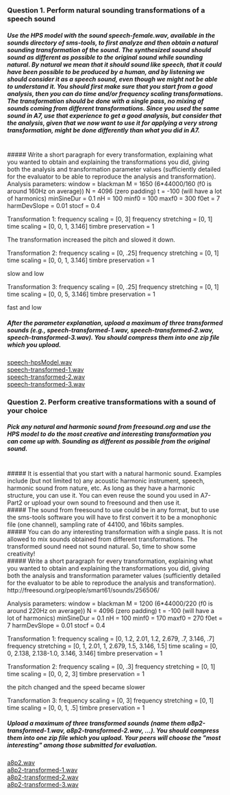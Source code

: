 ### Question 1. Perform natural sounding transformations of a speech sound
##### Use the HPS model with the sound speech-female.wav, available in the sounds directory of sms-tools, to first analyze and then obtain a natural sounding transformation of the sound. The synthesized sound should sound as different as possible to the original sound while sounding natural. By natural we mean that it should sound like speech, that it could have been possible to be produced by a human, and by listening we should consider it as a speech sound, even though we might not be able to understand it. You should first make sure that you start from a good analysis, then you can do time and/or frequency scaling transformations. The transformation should be done with a single pass, no mixing of sounds coming from different transformations. Since you used the same sound in A7, use that experience to get a good analysis, but consider that the analysis, given that we now want to use it for applying a very strong transformation, might be done differently than what you did in A7. 
</br>
##### Write a short paragraph for every transformation, explaining what you wanted to obtain and explaining the transformations you did, giving both the analysis and transformation parameter values (sufficiently detailed for the evaluator to be able to reproduce the analysis and transformation). 
</br>
Analysis parameters:
window = blackman
M = 1650 (6*44000/160 (f0 is around 160Hz on average))
N = 4096 (zero padding)
t = -100 (will have a lot of harmonics)
minSineDur = 0.1
nH = 100
minf0 = 100
maxf0 = 300
f0et = 7
harmDevSlope = 0.01
stocf = 0.4

Transformation 1:
frequency scaling = [0, 3]
frequency stretching = [0, 1]
time scaling = [0, 0, 1, 3.146]
timbre preservation = 1

The transformation increased the pitch and slowed it down.

Transformation 2:
frequency scaling = [0, .25]
frequency stretching = [0, 1]
time scaling = [0, 0, 1, 3.146]
timbre preservation = 1

slow and low 

Transformation 3:
frequency scaling = [0, .25]
frequency stretching = [0, 1]
time scaling = [0, 0, 5, 3.146]
timbre preservation = 1

fast and low

##### After the parameter explanation, upload a maximum of three transformed sounds (e.g., speech-transformed-1.wav, speech-transformed-2.wav, speech-transformed-3.wav). You should compress them into one zip file which you upload.
[speech-hpsModel.wav](https://github.com/akueisara/audio-signal-processing/tree/quiz/week%208/A8/speech-hpsModel.wav) </br>
[speech-transformed-1.wav](https://github.com/akueisara/audio-signal-processing/tree/quiz/week%208/A8/speech-transformed-1.wav) </br>
[speech-transformed-2.wav](https://github.com/akueisara/audio-signal-processing/tree/quiz/week%208/A8/speech-transformed-2.wav) </br>
[speech-transformed-3.wav](https://github.com/akueisara/audio-signal-processing/tree/quiz/week%208/A8/speech-transformed-3.wav) </br>

### Question 2. Perform creative transformations with a sound of your choice
##### Pick any natural and harmonic sound from freesound.org and use the HPS model to do the most creative and interesting transformation you can come up with. Sounding as different as possible from the original sound.
</br>
##### It is essential that you start with a natural harmonic sound. Examples include (but not limited to) any acoustic harmonic instrument, speech, harmonic sound from nature, etc. As long as they have a harmonic structure, you can use it. You can even reuse the sound you used in A7-Part2 or upload your own sound to freesound and then use it.
</br>
##### The sound from freesound to use could be in any format, but to use the sms-tools software you will have to first convert it to be a monophonic file (one channel), sampling rate of 44100, and 16bits samples.
</br>
##### You can do any interesting transformation with a single pass. It is not allowed to mix sounds obtained from different transformations. The transformed sound need not sound natural. So, time to show some creativity!
</br>
##### Write a short paragraph for every transformation, explaining what you wanted to obtain and explaining the transformations you did, giving both the analysis and transformation parameter values (sufficiently detailed for the evaluator to be able to reproduce the analysis and transformation).
</br>
http://freesound.org/people/smart61/sounds/256506/

Analysis parameters:
window = blackman
M = 1200 (6*44000/220 (f0 is around 220Hz on average))
N = 4096 (zero padding)
t = -100 (will have a lot of harmonics)
minSineDur = 0.1
nH = 100
minf0 = 170
maxf0 = 270
f0et = 7
harmDevSlope = 0.01
stocf = 0.4

Transformation 1:
frequency scaling = [0, 1.2, 2.01, 1.2, 2.679, .7, 3.146, .7]
frequency stretching = [0, 1, 2.01, 1, 2.679, 1.5, 3.146, 1.5]
time scaling = [0, 0, 2.138, 2.138-1.0, 3.146, 3.146]
timbre preservation = 1

Transformation 2:
frequency scaling = [0, .3]
frequency stretching = [0, 1]
time scaling = [0, 0, 2, 3]
timbre preservation = 1

the pitch changed and the speed became slower

Transformation 3:
frequency scaling = [0, 3]
frequency stretching = [0, 1]
time scaling = [0, 0, 1, .5]
timbre preservation = 1

##### Upload a maximum of three transformed sounds (name them a8p2-transformed-1.wav, a8p2-transformed-2.wav, ...). You should compress them into one zip file which you upload. Your peers will choose the "most interesting" among those submitted for evaluation.
[a8p2.wav](https://github.com/akueisara/audio-signal-processing/tree/quiz/week%208/A8/a8p2.wav) </br>
[a8p2-transformed-1.wav](https://github.com/akueisara/audio-signal-processing/tree/quiz/week%208/A8/a8p2-transformed-1.wav) </br>
[a8p2-transformed-2.wav](https://github.com/akueisara/audio-signal-processing/tree/quiz/week%208/A8/a8p2-transformed-2.wav) </br>
[a8p2-transformed-3.wav](https://github.com/akueisara/audio-signal-processing/tree/quiz/week%208/A8/a8p2-transformed-3.wav) </br>